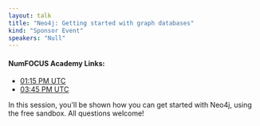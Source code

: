 ```yaml
---
layout: talk
title: "Neo4j: Getting started with graph databases"
kind: "Sponsor Event"
speakers: "Null"
---
```


#### NumFOCUS Academy Links:
* [01:15 PM UTC](https://courses.numfocus.org/courses/course-v1:PyDataGlobal+PDG20-sponsors+2020/jump_to/block-v1:PyDataGlobal+PDG20-sponsors+2020+type@vertical+block@1788f4b580a14dfd885ce660537507f9)
* [03:45 PM UTC](https://courses.numfocus.org/courses/course-v1:PyDataGlobal+PDG20-sponsors+2020/jump_to/block-v1:PyDataGlobal+PDG20-sponsors+2020+type@vertical+block@9f067b331eed4de0b8bd6f7aa98ab205)

In this session, you'll be shown how you can get started with Neo4j, using the free sandbox. All questions welcome!

